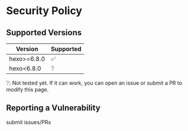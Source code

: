 # Security Policy

## Supported Versions

| Version | Supported          |
| ------- | ------------------ |
| hexo>=6.8.0  | :white_check_mark: |
| hexo<6.8.0 |  ❔ |
❔: Not tested yet. If it can work, you can open an issue or submit a PR to modify this page.

## Reporting a Vulnerability

submit issues/PRs

